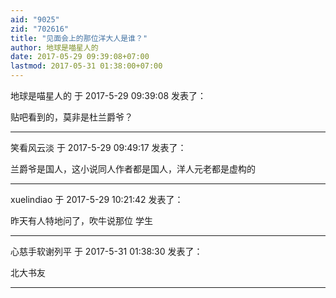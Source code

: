 ```yaml
---
aid: "9025"
zid: "702616"
title: "见面会上的那位洋大人是谁？"
author: 地球是喵星人的
date: 2017-05-29 09:39:08+07:00
lastmod: 2017-05-31 01:38:00+07:00
---
```


地球是喵星人的 于 2017-5-29 09:39:08 发表了：

贴吧看到的，莫非是杜兰爵爷？

---

笑看风云淡 于 2017-5-29 09:49:17 发表了：

兰爵爷是国人，这小说同人作者都是国人，洋人元老都是虚构的

---

xuelindiao 于 2017-5-29 10:21:42 发表了：

昨天有人特地问了，吹牛说那位 学生

---

心慈手软谢列平 于 2017-5-31 01:38:30 发表了：

北大书友

---

